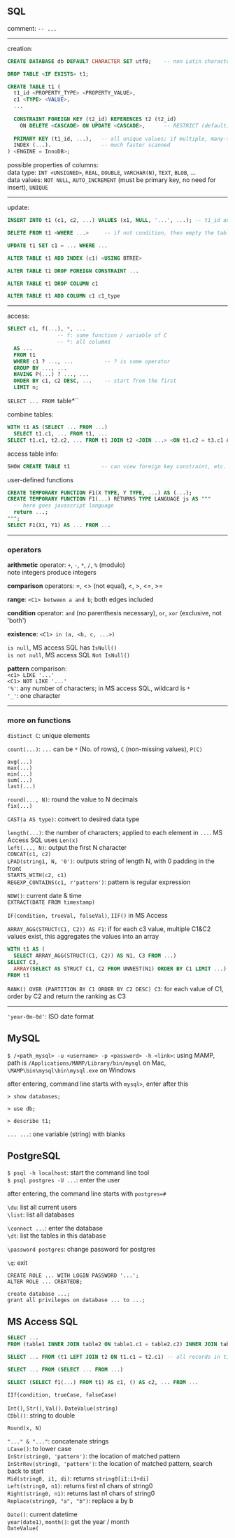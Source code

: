 ## SQL

comment: `-- ...`

---

creation:  

```SQL
CREATE DATABASE db DEFAULT CHARACTER SET utf8;    -- non Latin characters allowed

DROP TABLE <IF EXISTS> t1;

CREATE TABLE t1 (
  t1_id <PROPERTY_TYPE> <PROPERTY_VALUE>,
  c1 <TYPE> <VALUE>,
  ...
    
  CONSTRAINT FOREIGN KEY (t2_id) REFERENCES t2 (t2_id)
    ON DELETE <CASCADE> ON UPDATE <CASCADE>,      -- RESTRICT (default) / SET NULL
    
  PRIMARY KEY (t1_id, ...),   -- all unique values; if multiple, many-to-many connection table
  INDEX (...).                -- much faster scanned
) <ENGINE = InnoDB>;
```

possible properties of columns:  
data type: `INT <UNSIGNED>`, `REAL`, `DOUBLE`, `VARCHAR(N)`, `TEXT`, `BLOB`, ...  
data values: `NOT NULL`, `AUTO_INCREMENT` (must be primary key, no need for insert), `UNIQUE`

---

update:

```SQL
INSERT INTO t1 (c1, c2, ...) VALUES (x1, NULL, '...', ...); -- t1_id auto-filled

DELETE FROM t1 <WHERE ...>     -- if not condition, then empty the table  

UPDATE t1 SET c1 = ... WHERE ...

ALTER TABLE t1 ADD INDEX (c1) <USING BTREE>

ALTER TABLE t1 DROP FOREIGN CONSTRAINT ...

ALTER TABLE t1 DROP COLUMN c1

ALTER TABLE t1 ADD COLUMN c1 c1_type
```

---

access:

```SQL
SELECT c1, f(...), *, ...
                -- f: some function / variable of C
                -- *: all columns
  AS ...
  FROM t1
  WHERE c1 ? ..., ...          -- ? is some operator
  GROUP BY ..., ...
  HAVING P(...) ? ..., ...
  ORDER BY c1, c2 DESC, ...    -- start from the first
  LIMIT n;
```
`SELECT ... FROM `table*``

combine tables:

```SQL
WITH t1 AS (SELECT ... FROM ...)
  SELECT t1.c1, ... FROM t1, ...
SELECT t1.c1, t2.c2, ... FROM t1 JOIN t2 <JOIN ...> <ON t1.c2 = t3.c1 AND ...>  -- no 'ON' then show all combinations
```

access table info:

```SQL
SHOW CREATE TABLE t1          -- can view foreign key constraint, etc.
```

user-defined functions
```SQL
CREATE TEMPORARY FUNCTION F1(X TYPE, Y TYPE, ...) AS (...);
CREATE TEMPORARY FUNCTION F1(...) RETURNS TYPE LANGUAGE js AS """
  -- here goes javascript language
  return ...;
""";
SELECT F1(X1, Y1) AS ... FROM ...
```

---

### operators

**arithmetic** operator: `+`, `-`, `*`, `/`, `%` (modulo)  
note integers produce integers  

**comparison** operators: =, <> (not equal), <, >, <=, >=  

**range**: `<C1> between a and b`; both edges included  

**condition** operator: `and` (no parenthesis necessary), `or`, `xor` (exclusive, not 'both')  

**existence**: `<C1> in (a, <b, c, ...>)`  

`is null`, MS access SQL has `IsNull()`  
`is not null`, MS access SQL `Not IsNull()`

**pattern** comparison:  
`<c1> LIKE '...'`  
`<C1> NOT LIKE '...'`  
`'%'`: any number of characters; in MS access SQL, wildcard is `*`  
`'_'`: one character  

---

### more on functions

`distinct C`: unique elements

`count(...)`: `...` can be `*` (No. of rows), `C` (non-missing values), `P(C)`

`avg(...)`  
`max(...)`  
`min(...)`  
`sum(...)`  
`last(...)`

`round(..., N)`: round the value to N decimals  
`fix(...)`

`CAST(a AS type)`: convert to desired data type

`length(...)`: the number of characters; applied to each element in `...`. MS Access SQL uses `Len(x)`  
`left(..., N)`: output the first N character   
`CONCAT(c1, c2)`  
`LPAD(string1, N, '0')`: outputs string of length N, with 0 padding in the front  
`STARTS_WITH(c2, c1)`  
`REGEXP_CONTAINS(c1, r'pattern')`: pattern is regular expression

`NOW()`: current date & time  
`EXTRACT(DATE FROM timestamp)`

`IF(condition, trueVal, falseVal)`, `IIF()` in MS Access

`ARRAY_AGG(STRUCT(C1, C2)) AS F1`: if for each c3 value, multiple C1&C2 values exist, this aggregates the values into an array  
```SQL
WITH t1 AS (
  SELECT ARRAY_AGG(STRUCT(C1, C2)) AS N1, C3 FROM ...)
SELECT C3,
  ARRAY(SELECT AS STRUCT C1, C2 FROM UNNEST(N1) ORDER BY C1 LIMIT ...) AS C4 -- this has the same structure with t1, but w/ selected elements
FROM t1
```

`RANK() OVER (PARTITION BY C1 ORDER BY C2 DESC) C3`: for each value of C1, order by C2 and return the ranking as C3

---

`'year-0m-0d'`: ISO date format



## MySQL

`$ /<path_mysql> -u <username> -p <password> -h <link>`: using MAMP, path is `/Applications/MAMP/Library/bin/mysql` on Mac, `\MAMP\bin\mysql\bin\mysql.exe` on Windows

after entering, command line starts with `mysql>`, enter after this

`> show databases;`

`> use db;`

`> describe t1;`

```... ...```: one variable (string) with blanks


## PostgreSQL

`$ psql -h localhost`: start the command line tool  
`$ psql postgres -U ...`: enter the user

after entering, the command line starts with `postgres=#`

`\du`: list all current users  
`\list`: list all databases

`\connect ...`: enter the database  
`\dt`: list the tables in this database

`\password postgres`: change password for postgres

`\q`: exit

`CREATE ROLE ... WITH LOGIN PASSWORD '...';`  
`ALTER ROLE ... CREATEDB;`

`create database ...;`  
`grant all privileges on database ... to ...;`


## MS Access SQL

```SQL
SELECT ...
FROM (table1 INNER JOIN table2 ON table1.c1 = table2.c2) INNER JOIN table3 ON ... -- 1 to many

SELECT ... FROM (t1 LEFT JOIN t2 ON t1.c1 = t2.c1) -- all records in t1 maintained even if null

SELECT ... FROM (SELECT ... FROM ...)

SELECT (SELECT f1(...) FROM t1) AS c1, () AS c2, ... FROM ...
```

`IIf(condition, trueCase, falseCase)`

`Int()`, `Str()`, `Val()`. `DateValue(string)`  
`CDbl()`: string to double

`Round(x, N)`

`"..." & "..."`: concatenate strings  
`LCase()`: to lower case  
`InStr(string0, 'pattern')`: the location of matched pattern  
`InStrRev(string0, 'pattern')`: the location of matched pattern, search back to start  
`Mid(string0, i1, di)`: returns `string0[i1:i1+di]`  
`Left(string0, n1)`: returns first n1 chars of string0  
`Right(string0, n1)`: returns last n1 chars of string0  
`Replace(string0, "a", "b")`: replace a by b  

`Date()`: current datetime  
`year(date1)`, `month()`: get the year / month  
`DateValue(`
